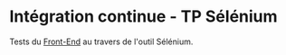 # Intégration continue - TP Sélénium
Tests du [Front-End](https://github.com/Inge-Info/IC_Front-End) au travers de l'outil Sélénium.
